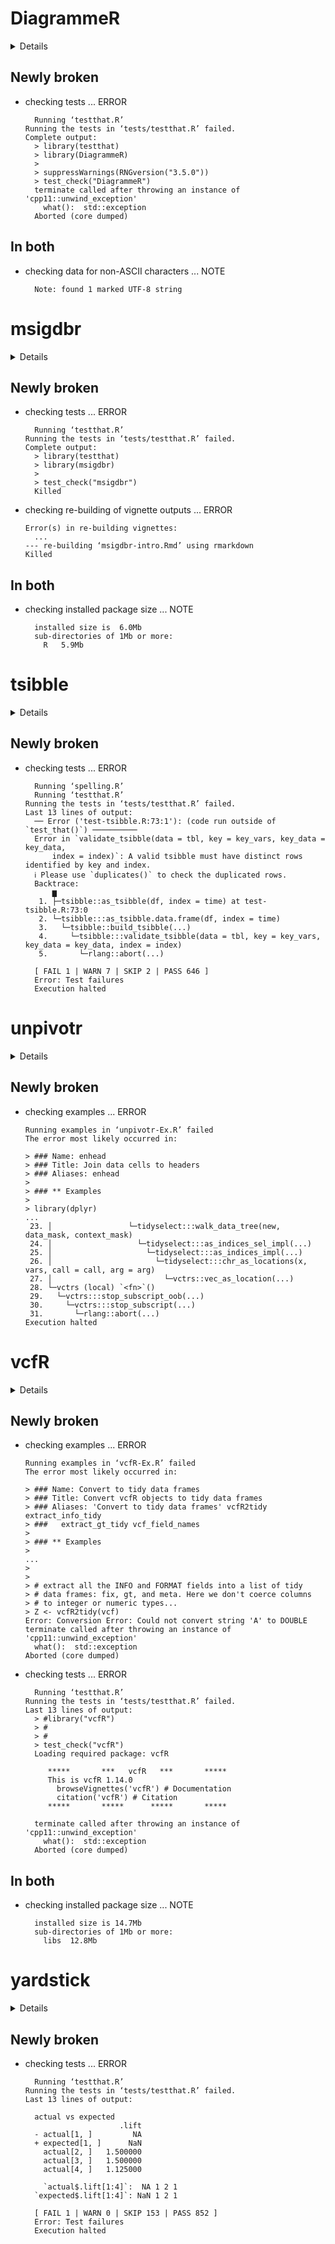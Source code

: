 # DiagrammeR

<details>

* Version: 1.0.10
* GitHub: https://github.com/rich-iannone/DiagrammeR
* Source code: https://github.com/cran/DiagrammeR
* Date/Publication: 2023-05-18 14:30:07 UTC
* Number of recursive dependencies: 99

Run `revdepcheck::cloud_details(, "DiagrammeR")` for more info

</details>

## Newly broken

*   checking tests ... ERROR
    ```
      Running ‘testthat.R’
    Running the tests in ‘tests/testthat.R’ failed.
    Complete output:
      > library(testthat)
      > library(DiagrammeR)
      > 
      > suppressWarnings(RNGversion("3.5.0"))
      > test_check("DiagrammeR")
      terminate called after throwing an instance of 'cpp11::unwind_exception'
        what():  std::exception
      Aborted (core dumped)
    ```

## In both

*   checking data for non-ASCII characters ... NOTE
    ```
      Note: found 1 marked UTF-8 string
    ```

# msigdbr

<details>

* Version: 7.5.1
* GitHub: https://github.com/igordot/msigdbr
* Source code: https://github.com/cran/msigdbr
* Date/Publication: 2022-03-30 07:00:16 UTC
* Number of recursive dependencies: 54

Run `revdepcheck::cloud_details(, "msigdbr")` for more info

</details>

## Newly broken

*   checking tests ... ERROR
    ```
      Running ‘testthat.R’
    Running the tests in ‘tests/testthat.R’ failed.
    Complete output:
      > library(testthat)
      > library(msigdbr)
      > 
      > test_check("msigdbr")
      Killed
    ```

*   checking re-building of vignette outputs ... ERROR
    ```
    Error(s) in re-building vignettes:
      ...
    --- re-building ‘msigdbr-intro.Rmd’ using rmarkdown
    Killed
    ```

## In both

*   checking installed package size ... NOTE
    ```
      installed size is  6.0Mb
      sub-directories of 1Mb or more:
        R   5.9Mb
    ```

# tsibble

<details>

* Version: 1.1.3
* GitHub: https://github.com/tidyverts/tsibble
* Source code: https://github.com/cran/tsibble
* Date/Publication: 2022-10-09 03:20:02 UTC
* Number of recursive dependencies: 97

Run `revdepcheck::cloud_details(, "tsibble")` for more info

</details>

## Newly broken

*   checking tests ... ERROR
    ```
      Running ‘spelling.R’
      Running ‘testthat.R’
    Running the tests in ‘tests/testthat.R’ failed.
    Last 13 lines of output:
      ── Error ('test-tsibble.R:73:1'): (code run outside of `test_that()`) ──────────
      Error in `validate_tsibble(data = tbl, key = key_vars, key_data = key_data, 
          index = index)`: A valid tsibble must have distinct rows identified by key and index.
      ℹ Please use `duplicates()` to check the duplicated rows.
      Backtrace:
          ▆
       1. ├─tsibble::as_tsibble(df, index = time) at test-tsibble.R:73:0
       2. └─tsibble:::as_tsibble.data.frame(df, index = time)
       3.   └─tsibble::build_tsibble(...)
       4.     └─tsibble:::validate_tsibble(data = tbl, key = key_vars, key_data = key_data, index = index)
       5.       └─rlang::abort(...)
      
      [ FAIL 1 | WARN 7 | SKIP 2 | PASS 646 ]
      Error: Test failures
      Execution halted
    ```

# unpivotr

<details>

* Version: 0.6.3
* GitHub: https://github.com/nacnudus/unpivotr
* Source code: https://github.com/cran/unpivotr
* Date/Publication: 2023-01-22 21:20:02 UTC
* Number of recursive dependencies: 89

Run `revdepcheck::cloud_details(, "unpivotr")` for more info

</details>

## Newly broken

*   checking examples ... ERROR
    ```
    Running examples in ‘unpivotr-Ex.R’ failed
    The error most likely occurred in:
    
    > ### Name: enhead
    > ### Title: Join data cells to headers
    > ### Aliases: enhead
    > 
    > ### ** Examples
    > 
    > library(dplyr)
    ...
     23. │                 └─tidyselect:::walk_data_tree(new, data_mask, context_mask)
     24. │                   └─tidyselect:::as_indices_sel_impl(...)
     25. │                     └─tidyselect:::as_indices_impl(...)
     26. │                       └─tidyselect:::chr_as_locations(x, vars, call = call, arg = arg)
     27. │                         └─vctrs::vec_as_location(...)
     28. └─vctrs (local) `<fn>`()
     29.   └─vctrs:::stop_subscript_oob(...)
     30.     └─vctrs:::stop_subscript(...)
     31.       └─rlang::abort(...)
    Execution halted
    ```

# vcfR

<details>

* Version: 1.14.0
* GitHub: https://github.com/knausb/vcfR
* Source code: https://github.com/cran/vcfR
* Date/Publication: 2023-02-10 15:00:05 UTC
* Number of recursive dependencies: 100

Run `revdepcheck::cloud_details(, "vcfR")` for more info

</details>

## Newly broken

*   checking examples ... ERROR
    ```
    Running examples in ‘vcfR-Ex.R’ failed
    The error most likely occurred in:
    
    > ### Name: Convert to tidy data frames
    > ### Title: Convert vcfR objects to tidy data frames
    > ### Aliases: 'Convert to tidy data frames' vcfR2tidy extract_info_tidy
    > ###   extract_gt_tidy vcf_field_names
    > 
    > ### ** Examples
    > 
    ...
    > 
    > 
    > # extract all the INFO and FORMAT fields into a list of tidy
    > # data frames: fix, gt, and meta. Here we don't coerce columns
    > # to integer or numeric types...
    > Z <- vcfR2tidy(vcf)
    Error: Conversion Error: Could not convert string 'A' to DOUBLE
    terminate called after throwing an instance of 'cpp11::unwind_exception'
      what():  std::exception
    Aborted (core dumped)
    ```

*   checking tests ... ERROR
    ```
      Running ‘testthat.R’
    Running the tests in ‘tests/testthat.R’ failed.
    Last 13 lines of output:
      > #library("vcfR")
      > #
      > #
      > test_check("vcfR")
      Loading required package: vcfR
      
         *****       ***   vcfR   ***       *****
         This is vcfR 1.14.0 
           browseVignettes('vcfR') # Documentation
           citation('vcfR') # Citation
         *****       *****      *****       *****
      
      terminate called after throwing an instance of 'cpp11::unwind_exception'
        what():  std::exception
      Aborted (core dumped)
    ```

## In both

*   checking installed package size ... NOTE
    ```
      installed size is 14.7Mb
      sub-directories of 1Mb or more:
        libs  12.8Mb
    ```

# yardstick

<details>

* Version: 1.2.0
* GitHub: https://github.com/tidymodels/yardstick
* Source code: https://github.com/cran/yardstick
* Date/Publication: 2023-04-21 08:40:02 UTC
* Number of recursive dependencies: 126

Run `revdepcheck::cloud_details(, "yardstick")` for more info

</details>

## Newly broken

*   checking tests ... ERROR
    ```
      Running ‘testthat.R’
    Running the tests in ‘tests/testthat.R’ failed.
    Last 13 lines of output:
      
      actual vs expected
                         .lift
      - actual[1, ]         NA
      + expected[1, ]      NaN
        actual[2, ]   1.500000
        actual[3, ]   1.500000
        actual[4, ]   1.125000
      
        `actual$.lift[1:4]`:  NA 1 2 1
      `expected$.lift[1:4]`: NaN 1 2 1
      
      [ FAIL 1 | WARN 0 | SKIP 153 | PASS 852 ]
      Error: Test failures
      Execution halted
    ```

